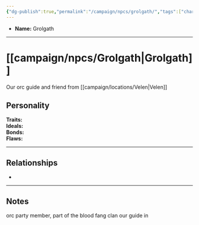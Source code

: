 ```yaml
---
{"dg-publish":true,"permalink":"/campaign/npcs/grolgath/","tags":["character","npc"],"noteIcon":"","created":"2025-10-26T19:00:10.089-07:00","updated":"2025-10-27T22:16:15.686-07:00"}
---
```



<p><span><ul>
<li dir="auto"><strong>Name:</strong> Grolgath</li>
</ul></span></p>

---

# [[campaign/npcs/Grolgath\|Grolgath]]
Our orc guide and friend from [[campaign/locations/Velen\|Velen]]
## Personality
**Traits:**  
**Ideals:**  
**Bonds:**  
**Flaws:**  

---

## Relationships
- 

---

## Notes
orc party member, part of the blood fang clan
our guide in 